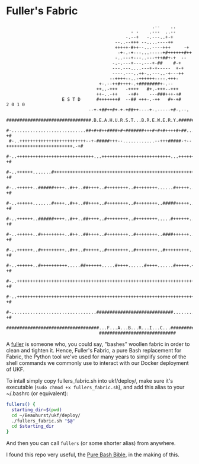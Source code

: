 # Fuller's Fabric

```
                                                       .--    ..
                                               - -    .---  ..--
                                             -.--+   -.---..+-+
                                         --..--+++ --....----++
                                         +++++-#++--...----+++     -+
                                          -+-.-+---...-----+#++++++#++
                                         -..---+---..---+++##+-+  --
                                        -.-.---+---.---+-##    #-+
                                        ---.---....---+-+-----  +-+
                                        ----.---..++-..---..-+---++
                                       --++++--..-++++++----.+++-
                                   +-.--++#++++-.+########+-.--
                                  ++..-+++   -++++   #+.-+++--+++
                                  ++-..-++    -+#+    ---###+++-+#
                     E S T D      #+++++++#  --## +++-.-++   #+-+#      2 0 1 0
                               --+-+##++#+-+-+##++----+-.-----+#-.--.
 ################################.B.E.A.H.U.R.S.T...B.R.E.W.E.R.Y.#################################
 #-............................##+#+#++####+#+#######+++#+#+#++++#+##...........................-+#
 #-..+++++++++++++++++++++++++--+-#####+++--............--+++#####-+--+++++++++++++++++++++++++.-+#
 #-..+++++++++++++++++++++++++++++...++++++++++++++++++++++++++...+++++++++++++..#+++++++++++++.-+#
 #-..++++++.......#+++++++++++++++++++++++++++++++++++++++++++++++++++++++++++++.#+++++++++++++.-+#
 #-..++++++..######++++..#++..##++++..#++++++++..#++++++++......#+++++......++++++++.....#+++++.-+#
 #-..++++++.......#++++..#++..##++++..#++++++++..#++++++++..#####+++++..###..#+++++..#####+++++.-+#
 #-..++++++..######++++..#++..##++++..#++++++++..#++++++++.....#++++++......##++++++....#++++++.-+#
 #-..++++++..#+++++++++..#++..##++++..#++++++++..#++++++++..####++++++..#..#+++++++++##...#++++.-+#
 #-..++++++..#+++++++++..#++..#+++++..#++++++++..#++++++++..#+++++++++..#+..#+++++++++++..#++++.-+#
 #-..++++++..#++++++++++.....##++++++.....#++++......#++++......#+++++.+#++...#+++++.....#+++++.-+#
 #-..++++++++++++++++++++++++++++++++++++++++++++++++++++++++++++++++++++++++..#+++++++++++++++.-+#
 #-..++++++++++++++++++++++++++++++++++++++++++++++++++++++++++++++++++++++++++++++++++++++++++.-+#
 #-................................#############################................................-+#
 ###################################...F...A...B...R...I...C...####################################
                                   #############################
```

A [fuller](https://en.wikipedia.org/wiki/Fulling) is someone who, you could
say, "bashes" woollen fabric in order to clean and tighten it. Hence, Fuller's
Fabric, a pure Bash replacement for Fabric, the Python tool we've used for many
years to simplify some of the shell commands we commonly use to interact with
our Docker deployment of UKF.

To intall simply copy fullers_fabric.sh into ukf/deploy/, make sure it's
executable (`sudo chmod +x fullers_fabric.sh`), and add this alias to your
~/.bashrc (or equivalent):

```bash
fullers() {
  starting_dir=$(pwd)
  cd ~/Beauhurst/ukf/deploy/
  ./fullers_fabric.sh "$@"
  cd $starting_dir
}
```

And then you can call `fullers` (or some shorter alias) from anywhere.

I found this repo very useful, the [Pure Bash Bible](https://github.com/dylanaraps/pure-bash-bible), in the making of this.
